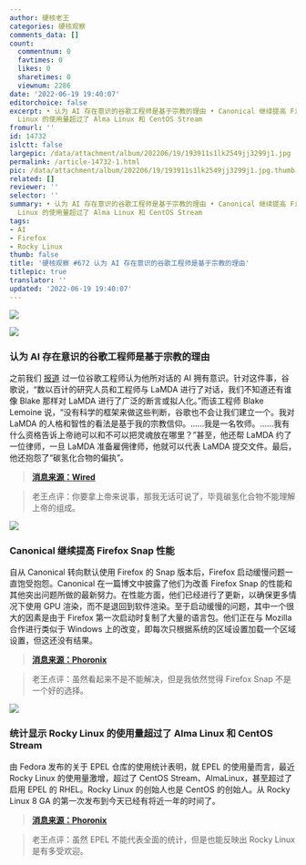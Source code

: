 ```yaml
---
author: 硬核老王
categories: 硬核观察
comments_data: []
count:
  commentnum: 0
  favtimes: 0
  likes: 0
  sharetimes: 0
  viewnum: 2286
date: '2022-06-19 19:40:07'
editorchoice: false
excerpt: • 认为 AI 存在意识的谷歌工程师是基于宗教的理由 • Canonical 继续提高 Firefox Snap 性能 • 统计显示 Rocky
  Linux 的使用量超过了 Alma Linux 和 CentOS Stream
fromurl: ''
id: 14732
islctt: false
largepic: /data/attachment/album/202206/19/193911s1lk2549jj3299j1.jpg
permalink: /article-14732-1.html
pic: /data/attachment/album/202206/19/193911s1lk2549jj3299j1.jpg.thumb.jpg
related: []
reviewer: ''
selector: ''
summary: • 认为 AI 存在意识的谷歌工程师是基于宗教的理由 • Canonical 继续提高 Firefox Snap 性能 • 统计显示 Rocky
  Linux 的使用量超过了 Alma Linux 和 CentOS Stream
tags:
- AI
- Firefox
- Rocky Linux
thumb: false
title: '硬核观察 #672 认为 AI 存在意识的谷歌工程师是基于宗教的理由'
titlepic: true
translator: ''
updated: '2022-06-19 19:40:07'
---
```


![](/data/attachment/album/202206/19/193911s1lk2549jj3299j1.jpg)


![](/data/attachment/album/202206/19/193920t8u11ltprfq2hv00.jpg)


### 认为 AI 存在意识的谷歌工程师是基于宗教的理由


之前我们 [报道](/article-14705-1.html) 过一位谷歌工程师认为他所对话的 AI 拥有意识。针对这件事，谷歌说，“数以百计的研究人员和工程师与 LaMDA 进行了对话，我们不知道还有谁像 Blake 那样对 LaMDA 进行了广泛的断言或拟人化。”而该工程师 Blake Lemoine 说，“没有科学的框架来做这些判断，谷歌也不会让我们建立一个。我对 LaMDA 的人格和智性的看法是基于我的宗教信仰。……我是一名牧师。……我有什么资格告诉上帝祂可以和不可以把灵魂放在哪里？”甚至，他还帮 LaMDA 约了一位律师，一旦 LaMDA 准备雇佣律师，他就可以代表 LaMDA 提交文件。最后，他还抱怨了“碳氢化合物的偏执”。



> 
> **[消息来源：Wired](https://www.wired.com/story/blake-lemoine-google-lamda-ai-bigotry/)**
> 
> 
> 



> 
> 老王点评：你要拿上帝来说事，那我无话可说了，毕竟碳氢化合物不能理解上帝的组成。
> 
> 
> 


![](/data/attachment/album/202206/19/193930gl3rf6d33t6zc193.jpg)


### Canonical 继续提高 Firefox Snap 性能


自从 Canonical 转向默认使用 Firefox 的 Snap 版本后，Firefox 启动缓慢问题一直饱受抱怨。Canonical 在一篇博文中披露了他们为改善 Firefox Snap 的性能和其他突出问题所做的最新努力。在性能方面，他们已经进行了更新，以确保更多情况下使用 GPU 渲染，而不是退回到软件渲染。至于启动缓慢的问题，其中一个很大的因素是由于 Firefox 第一次启动时复制了大量的语言包。他们正在与 Mozilla 合作进行类似于 Windows 上的改变，即每次只根据系统的区域设置加载一个区域设置，但这还没有结果。



> 
> **[消息来源：Phoronix](https://www.phoronix.com/scan.php?page=news_item&px=Firefox-Snap-Performance-2)**
> 
> 
> 



> 
> 老王点评：虽然看起来不是不能解决，但是我依然觉得 Firefox Snap 不是一个好的选择。
> 
> 
> 


![](/data/attachment/album/202206/19/193944goftdn1xtoxcfo7j.jpg)


### 统计显示 Rocky Linux 的使用量超过了 Alma Linux 和 CentOS Stream


由 Fedora 发布的关于 EPEL 仓库的使用统计表明，就 EPEL 的使用量而言，最近 Rocky Linux 的使用量激增，超过了 CentOS Stream、AlmaLinux，甚至超过了启用 EPEL 的 RHEL。Rocky Linux 的创始人也是 CentOS 的创始人。从 Rocky Linux 8 GA 的第一次发布到今天已经有将近一年的时间了。



> 
> **[消息来源：Phoronix](https://www.phoronix.com/scan.php?page=news_item&px=EPEL-Stats-Rocky-Linux-Surge)**
> 
> 
> 



> 
> 老王点评：虽然 EPEL 不能代表全面的统计，但是也能反映出 Rocky Linux 是有多受欢迎。
> 
> 
>
